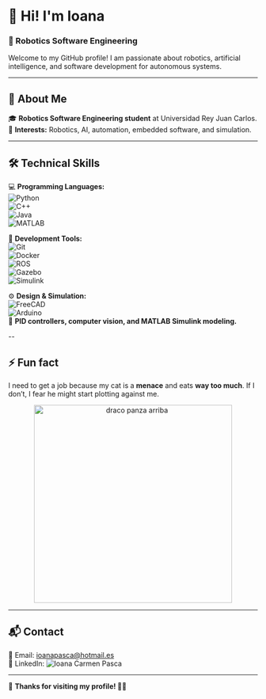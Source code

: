# 👋 Hi! I'm Ioana  
### 🚀 Robotics Software Engineering

Welcome to my GitHub profile! I am passionate about robotics, artificial intelligence, and software development for autonomous systems.

---

## 📌 About Me  
🎓 **Robotics Software Engineering student** at Universidad Rey Juan Carlos.  
🚀 **Interests:** Robotics, AI, automation, embedded software, and simulation.  

---

## 🛠️ Technical Skills  
💻 **Programming Languages:**  
![Python](https://img.shields.io/badge/Python-3776AB?style=for-the-badge&logo=python&logoColor=white)  
![C++](https://img.shields.io/badge/C++-00599C?style=for-the-badge&logo=cplusplus&logoColor=white)  
![Java](https://img.shields.io/badge/Java-007396?style=for-the-badge&logo=java&logoColor=white)  
![MATLAB](https://img.shields.io/badge/MATLAB-0076A8?style=for-the-badge&logo=mathworks&logoColor=white)  

🔧 **Development Tools:**  
![Git](https://img.shields.io/badge/Git-F05032?style=for-the-badge&logo=git&logoColor=white)  
![Docker](https://img.shields.io/badge/Docker-2496ED?style=for-the-badge&logo=docker&logoColor=white)  
![ROS](https://img.shields.io/badge/ROS-22314E?style=for-the-badge&logo=ros&logoColor=white)  
![Gazebo](https://img.shields.io/badge/Gazebo-0066CC?style=for-the-badge)  
![Simulink](https://img.shields.io/badge/Simulink-E2231A?style=for-the-badge)  

⚙️ **Design & Simulation:**  
![FreeCAD](https://img.shields.io/badge/FreeCAD-4169E1?style=for-the-badge)  
![Arduino](https://img.shields.io/badge/Arduino-00979D?style=for-the-badge&logo=arduino&logoColor=white)  
📍 **PID controllers, computer vision, and MATLAB Simulink modeling.**  

<!--
---

## 📂 Featured Projects  
🔹 **[Autonomous Navigation System](https://github.com/tuusuario/proyecto1)** – Final degree project: implementing navigation in dynamic environments.  
🔹 **[Robot Simulation in Gazebo](https://github.com/tuusuario/proyecto2)** – Developing test environments for AI algorithms.  
🔹 **[Computer Vision for Robotics](https://github.com/tuusuario/proyecto3)** – Image processing with OpenCV and applied ML.  
-->

--

## ⚡ Fun fact
I need to get a job because my cat is a **menace** and eats **way too much**. If I don’t, I fear he might start plotting against me.

<p align="center">
    <img src="https://github.com/user-attachments/assets/831c3b58-4044-44d8-b362-4294f8578cb5" alt="draco panza arriba" width="400">
</p>

---

## 📬 Contact  
📧 Email: [ioanapasca@hotmail.es](mailto:ioanapasca@hotmail.es)  
💼 LinkedIn: ![Ioana Carmen Pasca](www.linkedin.com/in/ioana-carmen-pasca-bb7b81246)

---

📌 **Thanks for visiting my profile! 🚀✨**
